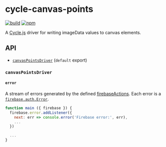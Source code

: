 # cycle-canvas-points

[![build](https://img.shields.io/travis/joshforisha/cycle-canvas-points.svg?maxAge=2592000?style=flat-square)](https://travis-ci.org/joshforisha/cycle-canvas-points)
[![npm](https://img.shields.io/npm/v/cycle-canvas-points.svg?maxAge=2592000?style=flat-square)](https://www.npmjs.com/package/cycle-canvas-points)

A [Cycle.js](http://cycle.js.org) driver for writing imageData values to canvas elements.

## API

* [`canvasPointsDriver`](#canvasPointsDriver) (`default` export)

### <a id="canvasPointsDriver"></a> `canvasPointsDriver`

#### <a id="error"></a> `error`

A stream of errors generated by the defined [firebaseActions](#firebaseActions). Each error is a [`firebase.auth.Error`](https://firebase.google.com/docs/reference/js/firebase.auth.Error).

```js
function main ({ firebase }) {
  firebase.error.addListener({
    next: err => console.error('Firebase error:', err),
    ...
  })

  ...
}
```

